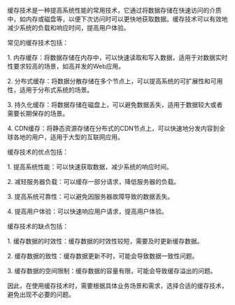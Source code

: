 缓存技术是一种提高系统性能的常用技术，它通过将数据存储在快速访问的介质中，如内存或磁盘等，以便下次访问时可以更快地获取数据。缓存技术可以有效地减少系统的负载和响应时间，提高用户体验。  
  
常见的缓存技术包括：  
  
1. 内存缓存：将数据存储在内存中，可以快速读取和写入数据，适用于对数据实时性要求较高的场景，如高并发的Web应用。  
  
2. 分布式缓存：将数据分散存储在多个节点上，可以提高系统的可扩展性和可用性，适用于分布式系统的场景。  
  
3. 持久化缓存：将数据存储在磁盘上，可以避免数据丢失，适用于数据较大或者需要长期保存的场景。  
  
4. CDN缓存：将静态资源存储在分布式的CDN节点上，可以快速地分发内容到全球各地的用户，适用于大型的互联网应用。  
  
缓存技术的优点包括：  
  
1. 提高系统性能：可以快速获取数据，减少系统的响应时间。  
  
2. 减轻服务器负载：可以缓存一部分请求，降低服务器的负载。  
  
3. 提高系统可靠性：可以避免因服务器故障导致的数据丢失。  
  
4. 提高用户体验：可以快速响应用户请求，提高用户体验。  
  
缓存技术的缺点包括：  
  
1. 缓存数据的时效性：缓存数据的时效性较短，需要及时更新缓存数据。  
  
2. 缓存数据的致性：缓存数据更新不时，可能会导致数据一致性问题。  
  
3. 缓存数据的空间限制：缓存数据的容量有限，可能会导致缓存溢出的问题。  
  
因此，在使用缓存技术时，需要根据具体业务场景和需求，选择合适的缓存技术，避免出现不必要的问题。